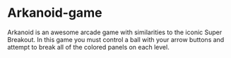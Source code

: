 # Arkanoid-game
Arkanoid is an awesome arcade game with similarities to the iconic Super Breakout. In this game you must control a ball with your arrow buttons and attempt to break all of the colored panels on each level.

